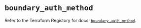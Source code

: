 # `boundary_auth_method`

Refer to the Terraform Registory for docs: [`boundary_auth_method`](https://registry.terraform.io/providers/hashicorp/boundary/1.1.4/docs/resources/auth_method).
